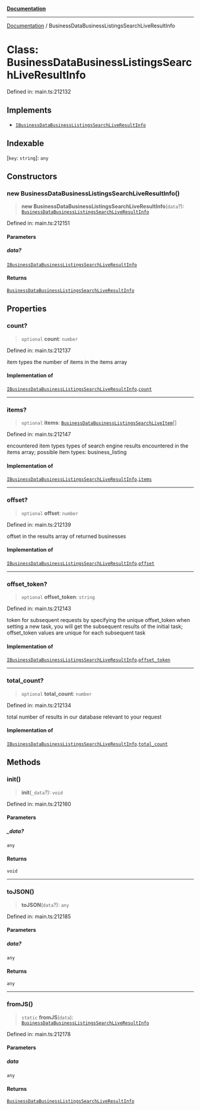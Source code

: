 [**Documentation**](../README.md)

***

[Documentation](../README.md) / BusinessDataBusinessListingsSearchLiveResultInfo

# Class: BusinessDataBusinessListingsSearchLiveResultInfo

Defined in: main.ts:212132

## Implements

- [`IBusinessDataBusinessListingsSearchLiveResultInfo`](../interfaces/IBusinessDataBusinessListingsSearchLiveResultInfo.md)

## Indexable

\[`key`: `string`\]: `any`

## Constructors

### new BusinessDataBusinessListingsSearchLiveResultInfo()

> **new BusinessDataBusinessListingsSearchLiveResultInfo**(`data`?): [`BusinessDataBusinessListingsSearchLiveResultInfo`](BusinessDataBusinessListingsSearchLiveResultInfo.md)

Defined in: main.ts:212151

#### Parameters

##### data?

[`IBusinessDataBusinessListingsSearchLiveResultInfo`](../interfaces/IBusinessDataBusinessListingsSearchLiveResultInfo.md)

#### Returns

[`BusinessDataBusinessListingsSearchLiveResultInfo`](BusinessDataBusinessListingsSearchLiveResultInfo.md)

## Properties

### count?

> `optional` **count**: `number`

Defined in: main.ts:212137

item types
the number of items in the items array

#### Implementation of

[`IBusinessDataBusinessListingsSearchLiveResultInfo`](../interfaces/IBusinessDataBusinessListingsSearchLiveResultInfo.md).[`count`](../interfaces/IBusinessDataBusinessListingsSearchLiveResultInfo.md#count)

***

### items?

> `optional` **items**: [`BusinessDataBusinessListingsSearchLiveItem`](BusinessDataBusinessListingsSearchLiveItem.md)[]

Defined in: main.ts:212147

encountered item types
types of search engine results encountered in the items array;
possible item types: business_listing

#### Implementation of

[`IBusinessDataBusinessListingsSearchLiveResultInfo`](../interfaces/IBusinessDataBusinessListingsSearchLiveResultInfo.md).[`items`](../interfaces/IBusinessDataBusinessListingsSearchLiveResultInfo.md#items)

***

### offset?

> `optional` **offset**: `number`

Defined in: main.ts:212139

offset in the results array of returned businesses

#### Implementation of

[`IBusinessDataBusinessListingsSearchLiveResultInfo`](../interfaces/IBusinessDataBusinessListingsSearchLiveResultInfo.md).[`offset`](../interfaces/IBusinessDataBusinessListingsSearchLiveResultInfo.md#offset)

***

### offset\_token?

> `optional` **offset\_token**: `string`

Defined in: main.ts:212143

token for subsequent requests
by specifying the unique offset_token when setting a new task, you will get the subsequent results of the initial task;
offset_token values are unique for each subsequent task

#### Implementation of

[`IBusinessDataBusinessListingsSearchLiveResultInfo`](../interfaces/IBusinessDataBusinessListingsSearchLiveResultInfo.md).[`offset_token`](../interfaces/IBusinessDataBusinessListingsSearchLiveResultInfo.md#offset_token)

***

### total\_count?

> `optional` **total\_count**: `number`

Defined in: main.ts:212134

total number of results in our database relevant to your request

#### Implementation of

[`IBusinessDataBusinessListingsSearchLiveResultInfo`](../interfaces/IBusinessDataBusinessListingsSearchLiveResultInfo.md).[`total_count`](../interfaces/IBusinessDataBusinessListingsSearchLiveResultInfo.md#total_count)

## Methods

### init()

> **init**(`_data`?): `void`

Defined in: main.ts:212160

#### Parameters

##### \_data?

`any`

#### Returns

`void`

***

### toJSON()

> **toJSON**(`data`?): `any`

Defined in: main.ts:212185

#### Parameters

##### data?

`any`

#### Returns

`any`

***

### fromJS()

> `static` **fromJS**(`data`): [`BusinessDataBusinessListingsSearchLiveResultInfo`](BusinessDataBusinessListingsSearchLiveResultInfo.md)

Defined in: main.ts:212178

#### Parameters

##### data

`any`

#### Returns

[`BusinessDataBusinessListingsSearchLiveResultInfo`](BusinessDataBusinessListingsSearchLiveResultInfo.md)
